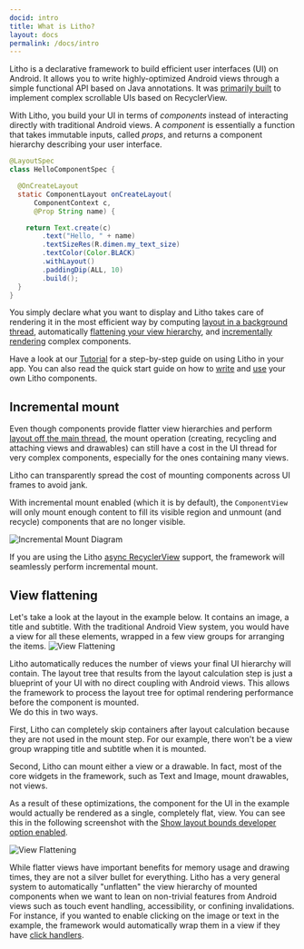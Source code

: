 ```yaml
---
docid: intro
title: What is Litho?
layout: docs
permalink: /docs/intro
---
```


Litho is a declarative framework to build efficient user interfaces (UI) on
Android. It allows you to write highly-optimized Android views through a simple
functional API based on Java annotations. It was [primarily built](/docs/uses)
to implement complex scrollable UIs based on RecyclerView.

With Litho, you build your UI in terms of *components* instead of interacting
directly with traditional Android views. A *component* is essentially a
function that takes immutable inputs, called *props*, and returns a component
hierarchy describing your user interface.

```java
@LayoutSpec
class HelloComponentSpec {

  @OnCreateLayout
  static ComponentLayout onCreateLayout(
      ComponentContext c,
      @Prop String name) {

    return Text.create(c)
        .text("Hello, " + name)
        .textSizeRes(R.dimen.my_text_size)
        .textColor(Color.BLACK)
        .withLayout()
        .paddingDip(ALL, 10)
        .build();
  }
}
```

You simply declare what you want to display and Litho takes care of rendering
it in the most efficient way by computing [layout in a background
thread](/docs/asynchronous-layout), automatically [flattening your view
hierarchy](/docs/intro#view-flattening), and [incrementally
rendering](/docs/intro#incremental-mount) complex components.

Have a look at our [Tutorial](/docs/tutorial) for a step-by-step guide on using
Litho in your app. You can also read the quick start guide on how to
[write](/docs/writing-components) and [use](/docs/using-components) your own
Litho components.

## Incremental mount

Even though components provide flatter view hierarchies and perform [layout off the main thread](/docs/architecture#asynchronous-layout), the mount operation (creating, recycling and attaching views and drawables) can still have a cost in the UI thread for very complex components, especially for the ones containing many views.

Litho can transparently spread the cost of mounting components across UI frames to avoid jank.

With incremental mount enabled (which it is by default), the `ComponentView` will only mount enough content to fill its visible region and unmount (and recycle) components that are no longer visible.

![Incremental Mount Diagram](/static/images/incremental-mount.png)

If you are using the Litho [async RecyclerView](/docs/recycler-component) support, the framework will seamlessly perform incremental mount.

## View flattening
Let's take a look at the layout in the example below. It contains an image, a title and subtitle. With the traditional Android View system, you would have a view for all these elements, wrapped in a few view groups for arranging the items. 
![View Flattening](/static/images/viewflatteningnobounds.jpeg)

Litho automatically reduces the number of views your final UI hierarchy will contain. The layout tree that results from the layout calculation step is just a blueprint of your UI with no direct coupling with Android views. This allows the framework to process the layout tree for optimal rendering performance before the component is mounted.  
We do this in two ways.

First, Litho can completely skip containers after layout calculation because they are not used in the mount step. For our example, there won't be a view group wrapping title and subtitle when it is mounted.

Second, Litho can mount either a view or a drawable. In fact, most of the core widgets in the framework, such as Text and Image, mount drawables, not views.

As a result of these optimizations, the component for the UI in the example would actually be rendered as a single, completely flat, view. You can see this in the following screenshot with the [Show layout bounds developer option enabled](/docs/debugging#null__debughighlightmountbounds).

![View Flattening](/static/images/viewflattening.png)

While flatter views have important benefits for memory usage and drawing times, they are not a silver bullet for everything. Litho has a very general system to automatically "unflatten" the view hierarchy of mounted components when we want to lean on non-trivial features from Android views such as touch event handling, accessibility, or confining invalidations. For instance, if you wanted to enable clicking on the image or text in the example, the framework would automatically wrap them in a view if they have [click handlers](/docs/events-overview#callbacks).
